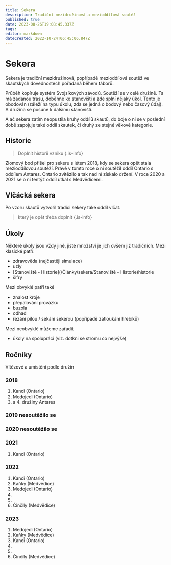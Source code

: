 ```yaml
---
title: Sekera
description: Tradiční mezidružinová a mezioddílová soutěž
published: true
date: 2023-08-26T19:08:45.337Z
tags: 
editor: markdown
dateCreated: 2022-10-24T06:45:06.847Z
---
```


# Sekera
Sekera je tradiční mezidružinová, popřípadě mezioddílová soutěž ve skautských dovednostech pořádaná během táborů.

Průběh kopíruje systém Svojsíkových závodů. Soutěží se v celé družině. Ta má zadanou trasu, doběhne ke stanovišti a zde splní nějaký úkol. Tento je obodován (záleží na typu úkolu, zda se jedná o bodový nebo časový údaj). A družina se posune k dalšímu stanovišti. 

A ač sekera zatím neopustila kruhy oddílů skautů, do boje o ni se v poslední době zapojuje také oddíl skautek, či druhý ze stejné věkové kategorie.

## Historie
> Doplnit historii vzniku
{.is-info}

Zlomový bod přišel pro sekeru s létem 2018, kdy se sekera opět stala mezioddílovou soutěží. Právě v tomto roce o ni soutěžil oddíl Ontario s oddílem Antares. Ontario zvítězilo a tak nad ní získalo držení. V roce 2020 a 2021 se o ní tentýž oddíl utkal s Medvědicemi.


## Vlčácká sekera

Po vzoru skautů vytvořil tradici sekery také oddíl vlčat.
> který je opět třeba doplnit
{.is-info}


## Úkoly

Některé úkoly jsou vždy jiné, jisté množství je jich ovšem již tradičních. 
Mezi klasické patří:

- zdravověda (nejčastěji simulace)
- uzly
- [Stanoviště - Historie](/Články/sekera/Stanoviště - Historie)historie
- šifry

Mezi obvyklé patří také

- znalost kroje
- přepalování provázku
- buzola
- odhad
- řezání pilou / sekání sekerou (popřípadě zatloukání hřebíků)

Mezi neobvyklé můžeme zařadit

- úkoly na spolupráci (viz. dotkni se stromu co nejvýše)

## Ročníky

Vítězové a umístění podle družin

### 2018 
 1. Kanci (Ontario)
 2. Medojedi (Ontario)
 3. a 4. družiny Antares
 ### 2019 nesoutěžilo se

### 2020 nesoutěžilo se
### 2021 
1. Kanci (Ontario)
### 2022 
1. Kanci (Ontario)
2. Kaňky (Medvědice)
3. Medojedi (Ontario)
4.
5.
6. Činčily (Medvědice)
### 2023 
1. Medojedi (Ontario)
2. Kaňky (Medvědice)
3. Kanci (Ontario)
4. 
5.
6. Činčily (Medvědice)